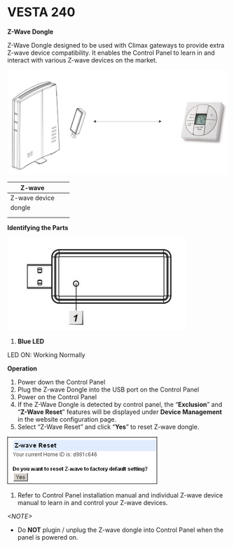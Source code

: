 # VESTA 240

**Z-Wave Dongle**

Z-Wave Dongle designed to be used with Climax gateways to provide extra Z-wave device compatibility. It enables the Control Panel to learn in and interact with various Z-wave devices on the market.

![](<.gitbook/assets/0 (104).jpeg>)

| Z-wave        |   |   |
| ------------- | - | - |
| Z-wave device |   |   |
| dongle        |   |   |
|               |   |   |
|               |   |   |

**Identifying the Parts**

![](<.gitbook/assets/1 (91).jpeg>)

1. **Blue LED**

LED ON: Working Normally

**Operation**

1. Power down the Control Panel
2. Plug the Z-wave Dongle into the USB port on the Control Panel
3. Power on the Control Panel
4. If the Z-Wave Dongle is detected by control panel, the “**Exclusion**” and “**Z-Wave Reset**” features will be displayed under **Device Management** in the website configuration page.
5. Select “Z-Wave Reset” and click “**Yes**” to reset Z-wave dongle.

![](<.gitbook/assets/2 (85).png>)

1. Refer to Control Panel installation manual and individual Z-wave device manual to learn in and control your Z-wave devices.

_\<NOTE>_

* Do **NOT** plugin / unplug the Z-wave dongle into Control Panel when the panel is powered on.

